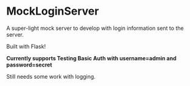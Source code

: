 # MockLoginServer

A super-light mock server to develop with login information sent to the server.

Built with Flask!

**Currently supports Testing Basic Auth with username=admin and password=secret**

Still needs some work with logging.
